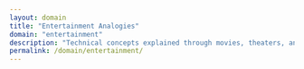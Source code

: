 ```yaml
---
layout: domain
title: "Entertainment Analogies"
domain: "entertainment"
description: "Technical concepts explained through movies, theaters, and entertainment venues. Understand complex systems through familiar entertainment scenarios."
permalink: /domain/entertainment/
---
```


